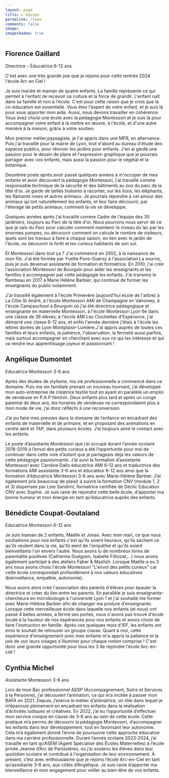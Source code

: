 ```yaml
---
layout: page
title: L'équipe
permalink: /team
comments: false
image: 
imageshadow: true
---
```


<figure id="team-member-0" style="background-image: url({{ site.educational_team_members[0].picture }}); background-position: bottom 70% left 0;"></figure>

## Florence Gaillard

Directrice – Éducatrice 6-12 ans

C'est avec une très grande joie que je rejoins pour cette rentrée 2024 l'école Arc en Ciel ! 

Je suis mariée et maman de quatre enfants.
La famille représente ce qui permet à l'enfant de recevoir sa culture et la force de grandir. L'enfant naît dans sa famille et non à l'école. C'est pour cette raison que je crois que la co-éducation est essentielle. Vous êtes l'expert de votre enfant, et je suis là pour vous apporter mon aide. Aussi, nous devons travailler en cohérence. Vous avez choisi une école avec la pédagogie Montessori et je suis là pour accompagner votre enfant à la mettre en œuvre, à l'école, et d'une autre manière à la maison, grâce à votre soutien.

Mon premier métier,paysagiste, je l'ai appris dans une MFR, en alternance. Puis j'ai travaillé pour la mairie de Lyon, tout d'abord au bureau d'étude des espaces publics, pour rénover les jardins pour enfants. J'en ai gardé une passion pour le dessin de plans et l'expression graphique que je pourrais partager avec vos enfants, mais aussi la passion pour le végétal et la botanique.

Deuxième poste après avoir passé quelques années à m'occuper de mes enfants et avoir découvert la pédagogie Montessori, j'ai travaillé comme responsable technique de la sécurité et des bâtiments au zoo du parc de la tête d'or. Je garde de belles histoires à raconter, sur les lions, les éléphants, les flamants roses et autres animaux. Je pourrais répondre à cet amour des animaux qu'ont naturellement les enfants, et leur faire découvrir, par l'élevage de petits animaux, comment la vie se développe.

Quelques années après j'ai travaillé comme Cadre de l'équipe des 30 jardiniers, toujours au Parc de la tête d'or. Nous pourrons nous servir de ce que je sais du Parc pour calculer comment maintenir le niveau du lac par les énormes pompes, ou découvrir comment on calcule le nombre de visiteurs, quels sont les travaux à faire à chaque saison, en lien avec le jardin de l'école, ou découvrir la forêt et les curieux habitants de son sol.

Et Montessori dans tout ça ? J'ai commencé en 2002, à la naissance de mon fils. J'ai été formée par Yvette Pons-Guersy à l'association La source, puis je suis devenue assistante de formation et formatrice. En 2010, j'ai créé l'association Montessori de Bourgoin pour aider les enseignants et les familles à accompagner par cette pédagogie les enfants. J'ai transmis le flambeau en 2017 à Marie Hélène Barbier, qui continue de former les enseignants du public notamment. 

J'ai travaillé également à l'école Primevère (aujourd'hui école de l'arbre) à La Côte St André, à l'école Montessori AMI de Champagne en Valromey, à l'école Campaschool à Bourgoin où j'ai été directrice pédagogique et enseignante en maternelle Montessori, à l'école Montessori Lyon 6e dans une classe de 36 élèves, à l'école AMI Les Clochettes d'Espérance, j'ai démarré une classe 6-12 ans, et enfin l'année dernière j'étais à l'école les lettres dorées de Lyon Montplaisir-Lumière.J'ai appris auprès de toutes ces familles et leurs enfants, la patience, l'observation, la fermeté aussi parfois, mais surtout accompagner en cherchant avec eux ce qui les intéresse et qui va rendre leur apprentissage joyeux et passionnant ! 

<figure id="team-member-1" style="background-image: url({{ site.educational_team_members[1].picture }})"></figure>

## Angélique Dumontet

Educatrice Montessori 3-6 ans

Après des études de stylisme, ma vie professionnelle a commencé dans ce domaine. Puis ma vie familiale prenant un nouveau tournant, j’ai développé mon auto-entreprise de créatrice textile tout en ayant en parallèle un emploi de vendeuse en P.A.P féminin.
Deux enfants plus tard et après un congé parental de deux ans, les horaires de vendeuse ne correspondaient plus à mon mode de vie, j’ai donc réfléchi à une reconversion.

J’ai pu faire mes preuves dans le domaine de l’enfance en encadrant des enfants de maternelle et de primaire, et en proposant des animations en centre aéré et TAP, dans plusieurs écoles. J’ai toujours aimé le contact avec les enfants.

Le poste d’assistante Montessori que j’ai occupé durant l’année scolaire 2018-2019 à l’envol des petits curieux a été l’opportunité pour moi de continuer dans cette voie d’autant que je partageais déjà les valeurs de cette pédagogie passionnante. J’ai suivi la formation d’assistante Montessori avec Caroline Dallo éducatrice AMI 6-12 ans et traductrice des formations AMI assistante 3-6 ans et éducateur 6-12 ans ainsi que la formation d’éducatrice Montessori 3-6 ans avec Marie-Hélène Barbier. J’ai également pris beaucoup de plaisir à suivre la formation CNV (module 1, 2 et 3) dispensée par Line Sandrini, formatrice certifiée de Déclic Education CNV avec Sophie. Je suis ravie de rejoindre cette belle école, d’apporter ma bonne humeur et mon énergie en tant qu’éducatrice auprès des enfants.

<figure id="team-member-2" style="background-image: url({{ site.educational_team_members[2].picture }})"></figure>

## Bénédicte Coupat-Goutaland

Educatrice Montessori 6-12 ans

Je suis maman de 2 enfants, Maëlle et Jonas. Avec mon mari, ce que nous souhaitions pour nos enfants c'est qu'ils soient heureux, qu'ils sachent ce qu'ils veulent dans la vie, qu'ils aient de l'empathie et qu'ils soient bienveillants l'un envers l'autre. Nous avons lu de nombreux livres de parentalité positives (Catherine Guéguen, Isabelle Filliozat,…) nous avons également participé à des ateliers Faber & Mazlish. Lorsque Maëlle a eu 3 ans nous avons choisi l'école Montessori "L'envol des petits curieux" car cette école correspondait profondément à nos valeurs éducatives (bienveillance, empathie, autonomie). 

Nous avons alors créé l'association des parents d'élèves pour épauler la directrice et créer du lien entre les parents. En parallèle je suis enseignante-chercheure en microbiologie à l'université Lyon 1 et j'ai souhaité me former avec Marie-Hélène Barbier afin de changer ma posture d'enseignante. Lorsque cette merveilleuse école dans laquelle nos enfants (et nous) ont passé 4 belles années, a fermé ses portes, nous n'avons pas trouvé d'école locale à la hauteur de nos espérances pour nos enfants et avons choisi de faire l'instruction en famille. Après ces quelques mois d'IEF, les enfants ont émis le souhait de retrouver un groupe classe. Quant à moi, cette expérience d'enseignement avec mes enfants m'a appris la patience et la joie de voir leurs visages s'illuminer pour chaque notion comprise ! C'est donc une grande opportunité pour tous les 3 de rejoindre l'école Arc-en-ciel ! 

<figure id="team-member-3" style="background-image: url(assets/images/team/cynthia.jpg)"></figure>

## Cynthia Michel

Assistante Montessori 3-6 ans

Lors de mon Bac professionnel ASSP (Accompagnement, Soins et Services à la Personne), j’ai découvert l’animation, ce qui m’a incitée à passer mon BAFA en 2021. Depuis, j’exerce le métier d’animatrice, un rôle dans lequel je m’épanouis pleinement en encadrant les enfants dans la réalisation d’activités ludiques et créatives.
En 2022, j’ai eu l’opportunité d’effectuer mon service civique en classe de 3-6 ans au sein de cette école. Cette pratique m’a permis de découvrir la pédagogie Montessori, d’accompagner les enfants dans leur développement, tout en favorisant leur autonomie. Cela m’a également donné l’envie de poursuivre cette approche éducative dans ma carrière professionnelle.
Durant l’année scolaire 2023-2024, j’ai travaillé en tant qu’ASEM (Agent Spécialisé des Écoles Maternelles) à l’école privée Jeanne d’Arc de Panissières, où j’ai soutenu les élèves dans leur quotidien scolaire et contribué à l’organisation de leur environnement.
À présent, c’est avec enthousiasme que je rejoins l’école Arc-en-Ciel en tant qu’assistante 3-6 ans, aux côtés d’Angélique. Je suis ravie d’apporter ma bienveillance et mon engagement pour veiller au bien-être de vos enfants.







